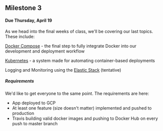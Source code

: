 ## Milestone 3

#### Due Thursday, April 19

As we head into the final weeks of class, we'll be covering our last topics. These include:

[Docker Compose](https://docs.docker.com/compose/) - the final step to fully integrate Docker into our development and deployment workflow

[Kubernetes](https://kubernetes.io/) - a system made for automating container-based deployments

Logging and Monitoring using the [Elastic Stack](https://www.elastic.co/webinars/introduction-elk-stack) \(tentative\)

##### Requirements

We'd like to get everyone to the same point. The requirements are here:

* App deployed to GCP 
* At least one feature \(size doesn't matter\) implemented and pushed to production
* Travis building valid docker images and pushing to Docker Hub on every push to master branch



